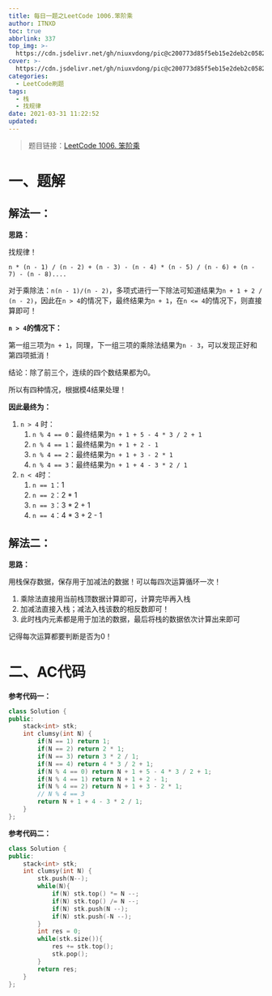 ```yaml
---
title: 每日一题之LeetCode 1006.笨阶乘
author: ITNXD
toc: true
abbrlink: 337
top_img: >-
  https://cdn.jsdelivr.net/gh/niuxvdong/pic@c200773d85f5eb15e2deb2c05823538e4c5f2fe8/2021/03/21/2efbc4cb93b487fd05b4faaa113a1b7d.png
cover: >-
  https://cdn.jsdelivr.net/gh/niuxvdong/pic@c200773d85f5eb15e2deb2c05823538e4c5f2fe8/2021/03/21/2efbc4cb93b487fd05b4faaa113a1b7d.png
categories:
  - LeetCode刷题
tags:
  - 栈
  - 找规律
date: 2021-03-31 11:22:52
updated:
---
```








> 题目链接：[LeetCode 1006. 笨阶乘 ](https://leetcode-cn.com/problems/clumsy-factorial/)







# 一、题解





## 解法一：



**思路：** 



找规律！



`n * (n - 1) / (n - 2) + (n - 3) - (n - 4) * (n - 5) / (n - 6) + (n - 7) - (n - 8).... `



对于乘除法：`n(n - 1)/(n - 2)`，多项式进行一下除法可知道结果为`n + 1 + 2 / (n - 2)`，因此在`n > 4`的情况下，最终结果为`n + 1`，在`n <= 4`的情况下，则直接算即可！



**`n > 4`的情况下：**



第一组三项为`n + 1`，同理，下一组三项的乘除法结果为`n - 3`，可以发现正好和第四项抵消！



结论：除了前三个，连续的四个数结果都为0。



所以有四种情况，根据模4结果处理！





**因此最终为：**



1. `n > 4` 时：
   1. `n % 4 == 0`：最终结果为`n + 1 + 5 - 4 * 3 / 2 + 1`
   2. `n % 4 == 1`：最终结果为`n + 1 + 2 - 1`
   3. `n % 4 == 2`：最终结果为`n + 1 + 3 - 2 * 1`
   4. `n % 4 == 3`：最终结果为`n + 1 + 4 - 3 * 2 / 1`
2. `n < 4`时：
   1. `n == 1`：1
   2. `n == 2`：2 * 1
   3. `n == 3`：3 * 2 + 1
   4. `n == 4`：4 * 3 + 2 - 1









## 解法二：





**思路：**



用栈保存数据，保存用于加减法的数据！可以每四次运算循环一次！

1. 乘除法直接用当前栈顶数据计算即可，计算完毕再入栈
2. 加减法直接入栈；减法入栈该数的相反数即可！
3. 此时栈内元素都是用于加法的数据，最后将栈的数据依次计算出来即可



记得每次运算都要判断是否为0！











# 二、AC代码









**参考代码一：**



```c++
class Solution {
public:
    stack<int> stk;
    int clumsy(int N) {
        if(N == 1) return 1;
        if(N == 2) return 2 * 1;
        if(N == 3) return 3 * 2 / 1;
        if(N == 4) return 4 * 3 / 2 + 1;
        if(N % 4 == 0) return N + 1 + 5 - 4 * 3 / 2 + 1;
        if(N % 4 == 1) return N + 1 + 2 - 1;
        if(N % 4 == 2) return N + 1 + 3 - 2 * 1;
        // N % 4 == 3
        return N + 1 + 4 - 3 * 2 / 1;
    }
};
```





**参考代码二：**



```c++
class Solution {
public:
    stack<int> stk;
    int clumsy(int N) {
        stk.push(N--);
        while(N){
            if(N) stk.top() *= N --;
            if(N) stk.top() /= N --;
            if(N) stk.push(N --);
            if(N) stk.push(-N --);
        }
        int res = 0;
        while(stk.size()){
            res += stk.top();
            stk.pop();
        }
        return res;
    }
};
```





